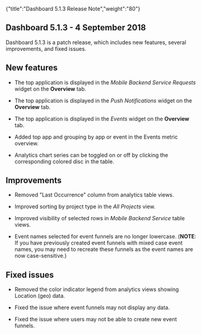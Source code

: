 {"title":"Dashboard 5.1.3 Release Note","weight":"80"}

## Dashboard 5.1.3 - 4 September 2018

Dashboard 5.1.3 is a patch release, which includes new features, several improvements, and fixed issues.

## New features

* The top application is displayed in the _Mobile Backend Service Requests_ widget on the **Overview** tab.

* The top application is displayed in the _Push Notifications_ widget on the **Overview** tab.

* The top application is displayed in the _Events_ widget on the **Overview** tab.

* Added top app and grouping by app or event in the Events metric overview.

* Analytics chart series can be toggled on or off by clicking the corresponding colored disc in the table.

## Improvements

* Removed "Last Occurrence" column from analytics table views.

* Improved sorting by project type in the _All Projects_ view.

* Improved visibility of selected rows in _Mobile Backend Service_ table views.

* Event names selected for event funnels are no longer lowercase. (**NOTE**: If you have previously created event funnels with mixed case event names, you may need to recreate these funnels as the event names are now case-sensitive.)

## Fixed issues

* Removed the color indicator legend from analytics views showing Location (geo) data.

* Fixed the issue where event funnels may not display any data.

* Fixed the issue where users may not be able to create new event funnels.
